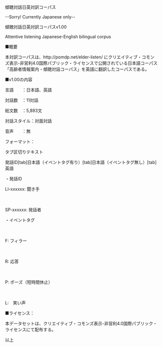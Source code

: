 <P>傾聴対話日英対訳コーパス</P>

<P>--Sorry! Currently Japanese only--</P>

<P>傾聴対話日英対訳コーパスv1.00</P>
<P>Attentive listening Japanese-English bilingual corpus</P>

<P>■概要</P>
<P>本対訳コーパスは、http://pomdp.net/elder-listen/ にクリエイティブ・コモンズ表示-非営利4.0国際パブリック・ライセンスで公開されている日本語コーパス「高齢者情報案内・傾聴対話コーパス」を英語に翻訳したコーパスである。</P>

<P>■v1.00の内容</P>

<P>言語　　：日本語、英語</P>
<P>対話数　：11対話</P>
<P>総文数　：5,893文</P>
<P>対話スタイル：対面対話</P>
<P>音声　　：無</P>

<P>フォーマット：</P>
<P>タブ区切りテキスト</P>
<P>発話ID[tab]日本語（イベントタグ有り）[tab]日本語（イベントタグ無し）[tab]英語</P>

<P>・発話ID
　<P>LI-xxxxxx: 聞き手</P>
　<P>SP-xxxxxx: 発話者</P>

<P>・イベントタグ</P>
　<P>F: フィラー</P>
　<P>R: 応答</P>
　<P>P: ポーズ（短時間休止）</P>
　<P>L:　笑い声</P>

<P>■ライセンス：</P>
<P>本データセットは、クリエイティブ・コモンズ表示-非営利4.0国際パブリック・ライセンスにて配布する。</P>

<P>以上</P>
